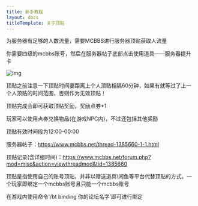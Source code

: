 ```yaml
---
title: 新手教程
layout: docs
titleTemplate: 关于顶贴
---
```

为服务器有足够的人数流量，需要MCBBS进行服务器顶贴获取人流量

你需要四级的mcbbs账号，然后在服务器帖子底部点击使用道具——服务器提升卡

![img](https://tangbao-1301296093.cos.ap-shanghai.myqcloud.com/xiye/docs/imag/docs/mcbbs.png)

顶贴之前注意一下顶贴时间要距离上个人顶贴相隔60分钟，如果有就等过了上一个人顶贴的时间范围，否则作为无效顶贴！

顶贴完成会即可获取顶贴奖励，奖励点券*1

玩家可以使用点券兑换物品(在游戏NPC内)，不过还包括其他奖励

顶贴有效时间段为12:00-00:00

服务器帖子：https://www.mcbbs.net/thread-1385660-1-1.html

顶贴记录(含详细时间)：https://www.mcbbs.net/forum.php?mod=misc&action=viewthreadmod&tid=1385660

顶贴是指使用自己的账号顶贴，并非以赠送道具\闲鱼等平台代替顶贴的方式。一个玩家即绑定一个mcbbs账号且只能一个mcbbs账号

在游戏内使用命令'/bt binding 你的论坛名字'即可进行绑定